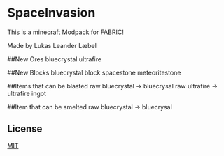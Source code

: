 # SpaceInvasion
This is a minecraft Modpack for FABRIC!

Made by Lukas Leander Læbel

##New Ores
bluecrystal
ultrafire

##New Blocks
bluecrystal block
spacestone
meteoritestone

##Items that can be blasted
raw bluecrystal -> bluecrysal
raw ultrafire -> ultrafire ingot

##Item that can be smelted
raw bluecrystal -> bluecrysal

## License
[MIT](https://choosealicense.com/licenses/mit/)

